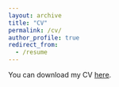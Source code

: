 ```yaml
---
layout: archive
title: "CV"
permalink: /cv/
author_profile: true
redirect_from:
  - /resume
---
```


You can download my CV [here](/files/CV_Zhiqiu_Xia.pdf).
